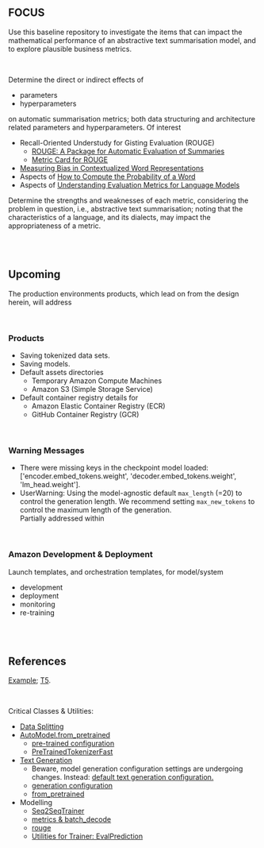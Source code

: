 <br>

## FOCUS

Use this baseline repository to investigate the items that can impact the mathematical performance of an abstractive text summarisation model, and to explore plausible business metrics.

<br>

Determine the direct or indirect effects of

* parameters
* hyperparameters

on automatic summarisation metrics; both data structuring and architecture related parameters and hyperparameters.  Of interest

* Recall-Oriented Understudy for Gisting Evaluation (ROUGE)
  * [ROUGE: A Package for Automatic Evaluation of Summaries](https://aclanthology.org/W04-1013.pdf)
  * [Metric Card for ROUGE](https://huggingface.co/spaces/evaluate-metric/rouge)
* [Measuring Bias in Contextualized Word Representations](https://arxiv.org/pdf/1906.07337)
* Aspects of [How to Compute the Probability of a Word](https://arxiv.org/pdf/2406.14561)
* Aspects of [Understanding Evaluation Metrics for Language Models](https://thegradient.pub/understanding-evaluation-metrics-for-language-models/)


Determine the strengths and weaknesses of each metric, considering the problem in question, i.e., abstractive text summarisation; noting that the characteristics of a language, and its dialects, may impact the appropriateness of a metric.


<br>
<br>


## Upcoming

The production environments products, which lead on from the design herein, will address

<br>

### Products

* Saving tokenized data sets.
* Saving models.
* Default assets directories
  * Temporary Amazon Compute Machines
  * Amazon S3 (Simple Storage Service)
* Default container registry details for
  * Amazon Elastic Container Registry (ECR)
  * GitHub Container Registry (GCR)

<br>

### Warning Messages

* There were missing keys in the checkpoint model loaded: ['encoder.embed_tokens.weight', 'decoder.embed_tokens.weight', 'lm_head.weight'].
*  UserWarning: Using the model-agnostic default `max_length` (=20) to control the generation length. We recommend setting `max_new_tokens` to control the maximum length of the generation.<br>Partially addressed within 

<br>

### Amazon Development & Deployment 

Launch templates, and orchestration templates, for model/system

* development
* deployment
* monitoring
* re-training

<br>
<br>

## References

[Example](https://huggingface.co/docs/transformers/tasks/summarization); [T5](https://huggingface.co/google-t5).

<br>

Critical Classes & Utilities:

* [Data Splitting](https://huggingface.co/docs/datasets/v2.20.0/en/package_reference/main_classes#datasets.Dataset.train_test_split)
* [AutoModel.from_pretrained](https://huggingface.co/docs/transformers/v4.42.0/en/model_doc/auto#transformers.AutoModel.from_pretrained)
    * [pre-trained configuration](https://huggingface.co/docs/transformers/v4.42.0/en/main_classes/configuration#transformers.PretrainedConfig)
    * [PreTrainedTokenizerFast](https://huggingface.co/docs/transformers/v4.42.0/en/main_classes/tokenizer#transformers.PreTrainedTokenizerFast)
* [Text Generation](https://huggingface.co/docs/transformers/main_classes/text_generation)
    * Beware, model generation configuration settings are undergoing changes.  Instead: [default text generation configuration.](https://huggingface.co/docs/transformers/generation_strategies#default-text-generation-configuration)
    * [generation configuration](https://huggingface.co/docs/transformers/v4.42.0/en/main_classes/text_generation#transformers.GenerationConfig)
    * [from_pretrained](https://huggingface.co/docs/transformers/v4.42.0/en/main_classes/text_generation#transformers.GenerationConfig.from_pretrained)
* Modelling
    * [Seq2SeqTrainer](https://huggingface.co/docs/transformers/v4.42.0/en/main_classes/trainer#transformers.Seq2SeqTrainer)
    * [metrics & batch_decode](https://huggingface.co/docs/transformers/main_classes/tokenizer#transformers.PreTrainedTokenizer.batch_decode)
    * [rouge](https://huggingface.co/spaces/evaluate-metric/rouge)
    * [Utilities for Trainer: EvalPrediction](https://huggingface.co/docs/transformers/v4.42.0/en/internal/trainer_utils#transformers.EvalPrediction)

<br>
<br>

<br>
<br>

<br>
<br>

<br>
<br>

